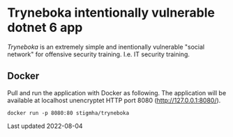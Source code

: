Tryneboka intentionally vulnerable dotnet 6 app
==============================================

_Tryneboka_ is an extremely simple and inentionally vulnerable "social network" for offensive security training. I.e. IT security training.

## Docker

Pull and run the application with Docker as following. The application will be available at localhost unencryptet HTTP port 8080 (http://127.0.0.1:8080/).

```
docker run -p 8080:80 stigmha/tryneboka
```

Last updated 2022-08-04
